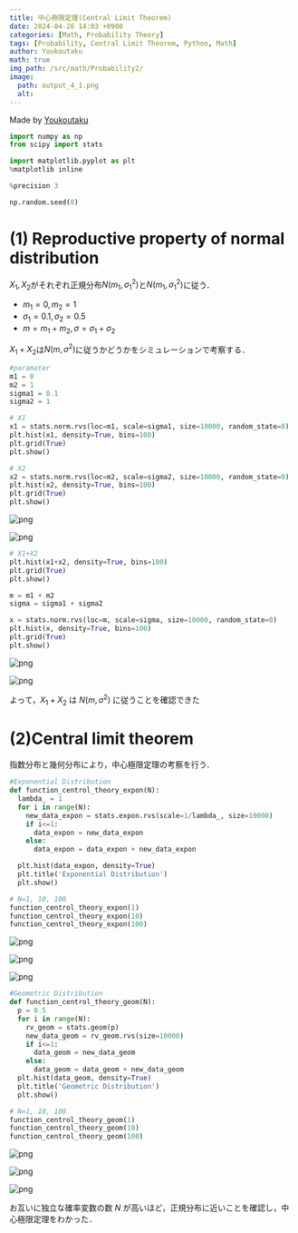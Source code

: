 ```yaml
---
title: 中心極限定理(Central Limit Theorem)
date: 2024-04-26 14:03 +0900
categories: [Math, Probability Theory]
tags: [Probability, Central Limit Theorem, Python, Math]
author: Youkoutaku
math: true
img_path: /src/math/Probability2/
image:
  path: output_4_1.png
  alt: 
---
```


Made by [Youkoutaku](https://github.com/youkoutaku)

```python
import numpy as np
from scipy import stats

import matplotlib.pyplot as plt
%matplotlib inline

%precision 3

np.random.seed(0)
```

# (1) Reproductive property of normal distribution
$X_1,X_2$がそれぞれ正規分布$N(m_1,σ_1^2)$と$N(m_1,σ_1^2)$に従う．
- $m_1=0, m_2=1$
- $σ_1=0.1, σ_2=0.5$
- $m=m_1+m_2, σ=σ_1+σ_2$

$X_1+X_2$は$N(m,σ^2)$に従うかどうかをシミュレーションで考察する．


```python
#paramater
m1 = 0
m2 = 1
sigma1 = 0.1
sigma2 = 1

# X1
x1 = stats.norm.rvs(loc=m1, scale=sigma1, size=10000, random_state=0)
plt.hist(x1, density=True, bins=100)
plt.grid(True)
plt.show()

# X2
x2 = stats.norm.rvs(loc=m2, scale=sigma2, size=10000, random_state=0)
plt.hist(x2, density=True, bins=100)
plt.grid(True)
plt.show()
```


    
![png](output_3_0.png)
    



    
![png](output_3_1.png)
    



```python
# X1+X2
plt.hist(x1+x2, density=True, bins=100)
plt.grid(True)
plt.show()

m = m1 + m2
sigma = sigma1 + sigma2

x = stats.norm.rvs(loc=m, scale=sigma, size=10000, random_state=0)
plt.hist(x, density=True, bins=100)
plt.grid(True)
plt.show()
```


    
![png](output_4_0.png)
    



    
![png](output_4_1.png)
    


よって，$X_1+X_2$ は $N(m,σ^2)$ に従うことを確認できた

# (2)Central limit theorem
指数分布と幾何分布により，中心極限定理の考察を行う．


```python
#Exponential Distribution
def function_centrol_theory_expon(N):
  lambda_ = 1
  for i in range(N):
    new_data_expon = stats.expon.rvs(scale=1/lambda_, size=10000)
    if i<=1:
      data_expon = new_data_expon
    else:
      data_expon = data_expon + new_data_expon

  plt.hist(data_expon, density=True)
  plt.title('Exponential Distribution')
  plt.show()

# N=1, 10, 100
function_centrol_theory_expon(1)
function_centrol_theory_expon(10)
function_centrol_theory_expon(100)
```


    
![png](output_7_0.png)
    



    
![png](output_7_1.png)
    



    
![png](output_7_2.png)
    



```python
#Geometric Distribution
def function_centrol_theory_geom(N):
  p = 0.5
  for i in range(N):
    rv_geom = stats.geom(p)
    new_data_geom = rv_geom.rvs(size=10000)
    if i<=1:
      data_geom = new_data_geom
    else:
      data_geom = data_geom + new_data_geom
  plt.hist(data_geom, density=True)
  plt.title('Geometric Distribution')
  plt.show()

# N=1, 10, 100
function_centrol_theory_geom(1)
function_centrol_theory_geom(10)
function_centrol_theory_geom(100)
```


    
![png](output_8_0.png)
    



    
![png](output_8_1.png)
    



    
![png](output_8_2.png)
    


お互いに独立な確率変数の数 $N$ が高いほど，正規分布に近いことを確認し，中心極限定理をわかった．
